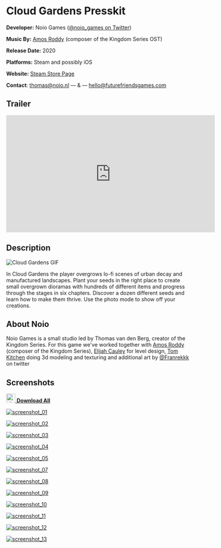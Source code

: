 # Cloud Gardens Presskit

**Developer:** Noio Games ([@noio_games on Twitter](https://twitter.com/noio_games))

**Music By:** [Amos Roddy](https://amosroddy.bandcamp.com/) (composer of the Kingdom Series OST)

**Release Date:** 2020

**Platforms:** Steam and possibly iOS

**Website:** [Steam Store Page](https://store.steampowered.com/app/1372320/Cloud_Gardens/)

**Contact**: [thomas@noio.nl](mailto:thomas@noio.nl) — & — [hello@futurefriendsgames.com](mailto:hello@futurefriendsgames.com)



## Trailer

<iframe width="560" height="315" src="https://www.youtube.com/embed/ght0J1EfHw0" frameborder="0" allow="accelerometer; autoplay; encrypted-media; gyroscope; picture-in-picture" allowfullscreen></iframe>

## Description

![Cloud Gardens GIF](cloud_gardens_shots.gif)

In Cloud Gardens the player overgrows lo-fi scenes of urban decay and manufactured landscapes. Plant your seeds in the right place to create small overgrown dioramas with hundreds of different items and progress through the stages in six chapters. Discover a dozen different seeds and learn how to make them thrive. Use the photo mode to show off your creations.

## About Noio

Noio Games is a small studio led by Thomas van den Berg, creator of the Kingdom Series. For this game we've worked together with [Amos Roddy](https://amosroddy.bandcamp.com/) (composer of the Kingdom Series), [Elijah Cauley](https://www.elijahcauley.com) for level design,  [Tom Kitchen](http://tom-kitchen.co.uk/) doing 3d modeling and texturing and additional art by [@Franrekkk](https://twitter.com/Franrekkk) on twitter

## Screenshots

[<img width="24" height="24" src="folder-zip.svg" alt="zip icon"> **Download All**](images/cloud-gardens-screenshots.zip)

[![screenshot_01](images/screenshot_01.png)](images/screenshot_01.png)

[![screenshot_02](images/screenshot_02.png)](images/screenshot_02.png)

[![screenshot_03](images/screenshot_03.png)](images/screenshot_03.png)

[![screenshot_04](images/screenshot_04.png)](images/screenshot_04.png)

[![screenshot_05](images/screenshot_05.png)](images/screenshot_05.png)

[![screenshot_07](images/screenshot_07.png)](images/screenshot_07.png)

[![screenshot_08](images/screenshot_08.png)](images/screenshot_08.png)

[![screenshot_09](images/screenshot_09.png)](images/screenshot_09.png)

[![screenshot_10](images/screenshot_10.png)](images/screenshot_10.png)

[![screenshot_11](images/screenshot_11.png)](images/screenshot_11.png)

[![screenshot_12](images/screenshot_12.png)](images/screenshot_12.png)

[![screenshot_13](images/screenshot_13.png)](images/screenshot_13.png)

